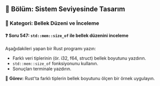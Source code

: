 ## 📘 Bölüm: Sistem Seviyesinde Tasarım  
### 🔹 Kategori: Bellek Düzeni ve İnceleme  
#### ❓ Soru 547: `std::mem::size_of` ile bellek düzenini inceleme

Aşağıdakileri yapan bir Rust programı yazın:

- Farklı veri tiplerinin (ör. i32, f64, struct) bellek boyutunu yazdırın.
- `std::mem::size_of` fonksiyonunu kullanın.
- Sonuçları terminale yazdırın.

🔧 **Görev:** Rust'ta farklı tiplerin bellek boyutunu ölçen bir örnek uygulayın.
